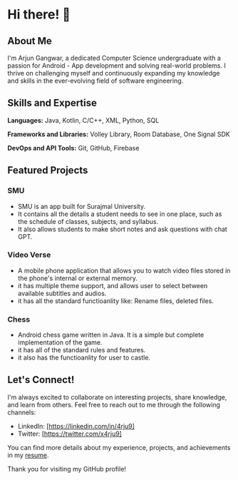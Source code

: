 # Hi there! 👋

## About Me

I'm Arjun Gangwar, a dedicated Computer Science undergraduate with a passion for Android - App development and solving real-world problems. I thrive on challenging myself and continuously expanding my knowledge and skills in the ever-evolving field of software engineering.

## Skills and Expertise

**Languages:** Java, Kotlin, C/C++, XML, Python, SQL

**Frameworks and Libraries:** Volley Library, Room Database, One Signal SDK

**DevOps and API Tools:** Git, GitHub, Firebase

## Featured Projects

### SMU

- SMU is an app built for Surajmal University.
- It contains all the details a student needs to see in one place, such as the schedule of classes, subjects, and syllabus.
- It also allows students to make short notes and ask questions with chat GPT.

### Video Verse

- A mobile phone application that allows you to watch video files stored in the phone's internal or external memory.
- it has multiple theme support, and allows user to select between available subtitles and audios.
- it has all the standard functioanlity like: Rename files, deleted files.

### Chess

- Android chess game written in Java. It is a simple but complete implementation of the game.
- it has all of the standard rules and features.
- it also has the functioanlity for user to castle.

## Let's Connect!

I'm always excited to collaborate on interesting projects, share knowledge, and learn from others. Feel free to reach out to me through the following channels:

- LinkedIn: [https://linkedin.com/in/4rju9]
- Twitter: [https://twitter.com/x4rju9]

You can find more details about my experience, projects, and achievements in my [resume](https://drive.google.com/file/d/1Bl4jeeD6Wcd0F-ZjMmATX_f0FGlafRjl/view).

Thank you for visiting my GitHub profile!
